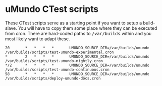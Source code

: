 # uMundo CTest scripts

These CTest scripts serve as a starting point if you want to setup a build-slave. You will have to copy them some place
where they can be executed from cron. There are hard-coded paths to <tt>/var/builds</tt> within and you most likely want
to adapt these.

    20       *   *   *   *       UMUNDO_SOURCE_DIR=/var/builds/umundo /var/builds/scripts/test-umundo-experimental.cron
    *        2   *   *   *       UMUNDO_SOURCE_DIR=/var/builds/umundo /var/builds/scripts/test-umundo-nightly.cron
    */2      *   *   *   *       UMUNDO_SOURCE_DIR=/var/builds/umundo /var/builds/scripts/test-umundo-continuous.cron
    58       *   *   *   *       UMUNDO_SOURCE_DIR=/var/builds/umundo /var/builds/scripts/deploy-umundo-docs.cron
